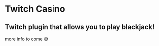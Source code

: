 # Twitch Casino

## Twitch plugin that allows you to play blackjack!

more info to come :sweat_smile: